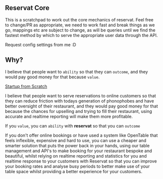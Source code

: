 ## Reservat Core

This is a scratchpad to work out the core mechanics of reservat.
Feel free to change/PR as appropriate, we need to work fast and break things as we go, mappings etc are subject to change, as will be queries
until we find the fastest method by which to serve the appropriate user data through the API.

Request config settings from me :D


## Why?

I believe that people want to `ability` so that they can `outcome`, and they would pay good money for that because `value`.

[Startup from Scratch](https://medium.com/@cliffordoravec/the-epic-guide-to-bootstrapping-a-saas-startup-from-scratch-by-yourself-part-1-4d834e1df8c1#.w08pdw3ew)

I believe that people want to serve reservations to online customers so that they can reduce friction with todays generation of phonophobes and have better oversight of their restaurant, and they would pay good money for that because the chances for upselling and trying to fill their restaurant, using accurate and realtime reporting will make them more profitable.


If you `value`, you can `ability` with **reservat** so that you can `outcome`

If you don't offer online bookings or have used a system like OpenTable that feels inflexible, expensive and hard to use, you can use a cheaper and smarter solution that puts the power back in your hands, using our table management and API's to make booking for your restaurant bespoke and beautiful, whilst relying on realtime reporting and statistics for you and realtime response to your customers with Reservat so that you can improve your booking rates and analyse busy periods to better make use of your table space whilst providing a better experience for your customers.
